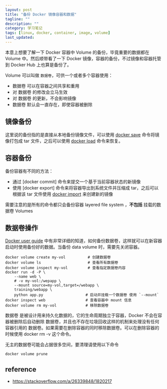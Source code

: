 ```yaml
---
layout: post
title: "备份 Docker 镜像容器和数据"
tagline: ""
description: ""
category: 学习笔记
tags: [linux, docker, container, image, volume]
last_updated: 
---
```


本意上想要了解一下 Docker 容器中 Volume 的备份，毕竟重要的数据都在 Volume 中。然后顺带看了一下 Docker 镜像，容器的备份，不过镜像和容器托管到 Docker Hub 上也算是备份了。

Volume 可以叫做 `数据卷`，可供一个或者多个容器使用：

- 数据卷 可以在容器之间共享和重用
- 对 数据卷 的修改会立马生效
- 对 数据卷 的更新，不会影响镜像
- 数据卷 默认会一直存在，即使容器被删除

## 镜像备份
这里说的备份指的是直接从本地备份镜像文件，可以使用 [docker save](https://docs.docker.com/engine/reference/commandline/save) 命令将镜像打包成 tar 文件，之后可以使用 [docker load](https://docs.docker.com/engine/reference/commandline/load/) 命令来恢复。

## 容器备份
备份容器有不同的方法：

- 通过 [docker commit] 命令来提交一个基于当前容器状态的新镜像
- 使用 [docker export] 命令来将容器导出到系统文件并压缩成 tar，之后可以根据该 tar 文件使用 [docker import](https://docs.docker.com/engine/reference/commandline/import/) 来创建新的镜像

需要注意的是所有的命令都只会备份容器 layered file system ，**不包括** 挂载的数据卷 Volumes

## 数据卷操作

[Docker user guide](https://docs.docker.com/engine/tutorials/dockervolumes/#backup-restore-or-migrate-data-volumes) 中有非常详细的知道，如何备份数据卷，这样就可以在新容器启动时使用备份好的数据。当备份 data volume 时，需要先关闭容器。

    docker volume create my-vol          # 创建数据卷
    docker volume ls                     # 查看所有数据卷
    docker volume inspect my-vol         # 查看指定数据卷内容
    docker run -d -P \
        --name web \
        # -v my-vol:/wepapp \
        --mount source=my-vol,target=/webapp \
        training/webapp \
        python app.py                   # 启动并挂载一个数据卷 使用 `--mount`
    docker inspect web                  # 查看容器中 mount 信息
    docker volume rm my-vol             # 移除数据卷

数据卷 是被设计用来持久化数据的，它的生命周期独立于容器，Docker 不会在容器被删除后自动删除 数据卷，并且也不存在垃圾回收这样的机制来处理没有任何容器引用的 数据卷。如果需要在删除容器的同时移除数据卷。可以在删除容器的时候使用 docker rm -v 这个命令。

无主的数据卷可能会占据很多空间，要清理请使用以下命令

    docker volume prune

## reference

- <https://stackoverflow.com/a/26339848/1820217>
